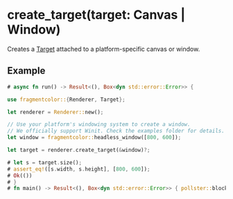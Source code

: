 # create_target(target: Canvas | Window)

Creates a [Target](https://fragmentcolor.org/api/core/target) attached to a platform-specific canvas or window.

## Example

```rust
# async fn run() -> Result<(), Box<dyn std::error::Error>> {

use fragmentcolor::{Renderer, Target};

let renderer = Renderer::new();

// Use your platform's windowing system to create a window.
// We officially support Winit. Check the examples folder for details.
let window = fragmentcolor::headless_window([800, 600]);

let target = renderer.create_target(&window)?;

# let s = target.size();
# assert_eq!([s.width, s.height], [800, 600]);
# Ok(())
# }
# fn main() -> Result<(), Box<dyn std::error::Error>> { pollster::block_on(run()) }
```
